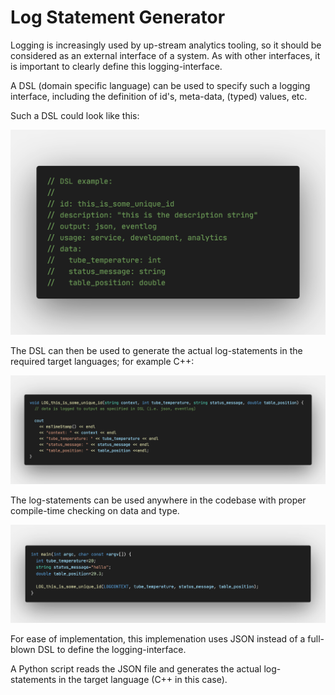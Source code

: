 # Log Statement Generator

Logging is increasingly used by up-stream analytics tooling, so it should be considered as an external interface of a system. As with other interfaces, it is important to clearly define this logging-interface.

A DSL (domain specific language) can be used to specify such a logging interface, including the definition of id's, meta-data, (typed) values, etc. 

Such a DSL could look like this:

![dsl example](images/dsl.png)

The DSL can then be used to generate the actual log-statements in the required target languages; for example C++:

![cpp example](images/generated.png)

The log-statements can be used anywhere in the codebase with proper compile-time checking on data and type.

![cpp use example](images/usage.png)

For ease of implementation, this implemenation uses JSON instead of a full-blown DSL to define the logging-interface.

A Python script reads the JSON file and generates the actual log-statements in the target language (C++ in this case).
